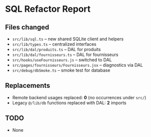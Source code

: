 # SQL Refactor Report

## Files changed
- `src/lib/sql.ts` – new shared SQLite client and helpers
- `src/lib/types.ts` – centralized interfaces
- `src/lib/dal/produits.ts` – DAL for produits
- `src/lib/dal/fournisseurs.ts` – DAL for fournisseurs
- `src/hooks/useFournisseurs.js` – switched to DAL
- `src/pages/fournisseurs/Fournisseurs.jsx` – diagnostics via DAL
- `src/debug/dbSmoke.ts` – smoke test for database

## Replacements
- Remote backend usages replaced: **0** (no occurrences under `src/`)
- Legacy `@/lib/db` functions replaced with DAL: **2** imports

## TODO
- None
